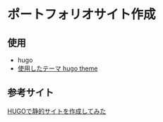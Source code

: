 # ポートフォリオサイト作成

## 使用

- hugo
- [使用したテーマ hugo theme](https://github.com/victoriadrake/hugo-theme-sam)

## 参考サイト

[HUGOで静的サイトを作成してみた](https://qiita.com/zak74702675/items/b84cd883c01d72720c35)
